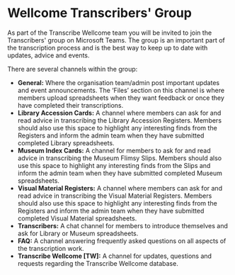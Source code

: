 # Wellcome Transcribers' Group

As part of the Transcribe Wellcome team you will be invited to join the Transcribers' group on Microsoft Teams. The group is an important part of the transcription process and is the best way to keep up to date with updates, advice and events.

There are several channels within the group:

* **General:** Where the organisation team/admin post important updates and event announcements. The ‘Files’ section on this channel is where members upload spreadsheets when they want feedback or once they have completed their transcriptions.
* **Library Accession Cards:** A channel where members can ask for and read advice in transcribing the Library Accession Registers. Members should also use this space to highlight any interesting finds from the Registers and inform the admin team when they have submitted completed Library spreadsheets.
* **Museum Index Cards:** A channel for members to ask for and read advice in transcribing the Museum Flimsy Slips. Members should also use this space to highlight any interesting finds from the Slips and inform the admin team when they have submitted completed Museum spreadsheets.
* **Visual Material Registers:** A channel where members can ask for and read advice in transcribing the Visual Material Registers. Members should also use this space to highlight any interesting finds from the Registers and inform the admin team when they have submitted completed Visual Material spreadsheets.
* **Transcribers:** A chat channel for members to introduce themselves and ask for Library or Museum spreadsheets.
* **FAQ:** A channel answering frequently asked questions on all aspects of the transcription work.
* **Transcribe Wellcome \[TW\]:** A channel for updates, questions and requests regarding the Transcribe Wellcome database.

